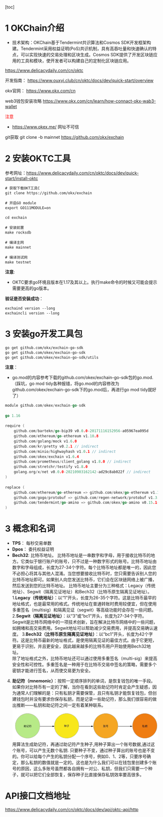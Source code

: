 [toc]

# 1 OKChain介绍

- 技术架构：OKChain基于Tendermint共识算法和Cosmos SDK开发框架构建。Tendermint采用权益证明(PoS)共识机制，具有高吞吐量和快速确认的特点，可以实现快速的交易处理和区块生成。Cosmos SDK提供了开发区块链应用的工具和模块，使开发者可以构建自己的定制化区块链应用。

https://www.delicacydaily.com/cn/oktc

开发指南：
https://www.ouxyi.club/cn/oktc/docs/dev/quick-start/overview

okx官网：
https://www.okx.com/cn

web3钱包安装攻略
https://www.okx.com/cn/learn/how-connact-okx-wab3-wallet

<font color=red>注意</font>
- https://www.okex.me/  网址不可信

git获取
git clone -b mainnet https://github.com/okx/exchain

# 2 安装OKTC工具
参考网址：https://www.delicacydaily.com/cn/oktc/docs/dev/quick-start/install-oktc
```shell
# 获取下载OKT工具C
git clone https://github.com/okx/exchain

# 开启GO module
export GO111MODULE=on

cd exchain 

# 安装前置
make rocksdb

# 编译主网
make mainnet

# 编译测试网
make testnet
```

**注意**:
- OKTC要求go环境且版本在1.17及其以上。执行make命令的时候又可能会提示需要更高的go版本。

**验证是否安装成功**：
```shell
exchaind version --long
exchaincli version --long
```

# 3 安装go开发工具包
```shell
go get github.com/okx/exchain-go-sdk
go get github.com/okex/exchain-go-sdk
go get github.com/okex/exchain-go-sdk/utils
```
**注意**：
- go.mod的内容参考下载的github.com/okex/exchain-go-sdk包的go.mod.
（踩坑，go mod tidy各种报错，将go.mod的内容修改为github.com/okex/exchain-go-sdk下的go.mod后，再进行go mod tidy就好了）
```go
module github.com/okex/exchain-go-sdk

go 1.16

require (
    github.com/bartekn/go-bip39 v0.0.0-20171116152956-a05967ea095d
    github.com/ethereum/go-ethereum v1.10.8
    github.com/golang/mock v1.6.0
    github.com/kr/pretty v0.2.1 // indirect
    github.com/minio/highwayhash v1.0.1 // indirect
    github.com/okex/exchain v1.6.4
    github.com/prometheus/client_golang v1.8.0 // indirect
    github.com/stretchr/testify v1.8.0
    golang.org/x/net v0.0.0-20210903162142-ad29c8ab022f // indirect
)

replace (
    github.com/ethereum/go-ethereum => github.com/okex/go-ethereum v1.10.8-oec3
    github.com/gogo/protobuf => github.com/regen-network/protobuf v1.3.3-alpha.regen.1
    github.com/tendermint/go-amino => github.com/okex/go-amino v0.15.1-okc4
)
```

# 3 概念和名词

- **TPS**： 每秒交易单数
- **Dpos**： 委托权益证明
- **Bech32**: 比特币地址。
比特币地址是一串数字和字母，用于接收比特币的地方。它类似于银行账户的账号，只不过是一种数字形式的账号。比特币地址由数字和字母组成，长度为27-34个字符。每个比特币地址都是唯一的，因此您不必担心将其与其他人混淆。当您想要接收比特币时，您只需要告诉别人您的比特币地址即可。如果别人向您发送比特币，它们会在区块链网络上被广播，然后发送到您的比特币地址。
比特币地址主要分为三种格式：Legacy（传统地址）、Segwit（隔离见证地址）和Bech32（比特币原生隔离见证地址）。
1.**Legacy（传统地址）**：以“1”开头，长度为26-35个字符。这是比特币最早的地址格式，也是最常用的格式。传统地址在普通转账时费用较便宜，但在使用多重签名（multisig）和隔离见证（segwit）等高级功能时会存在一些问题。
2.**Segwit（隔离见证地址）**：以“3”或“bc1”开头，长度为27-34个字符。Segwit是比特币网络中的一项技术创新，旨在解决比特币网络中的一些问题，如拥堵和高交易费用。Segwit地址可以帮助减少交易费用，并提高交易确认速度。
3.**Bech32（比特币原生隔离见证地址）**：以“bc1”开头，长度为42个字符。这是比特币最新的地址格式，是使用隔离见证的最佳方式。由于它更短，更易于识别，并且更安全，因此越来越多的比特币用户开始使用Bech32地址。</br>
除了地址格式之外，比特币地址还可以通过使用多重签名（multi-sig）来提高安全性和可控性。多重签名是一种用于在比特币交易中签名的策略，需要多个密钥才能进行签名，从而使交易更为安全。

4. **助记符（mnemonic）**：按照一定顺序排列的单词，是恢复钱包的唯一手段。如果你对比特币有一定的了解，当你在看到这些助记符时肯定会产生疑惑，因为通常人们理解的是：只有私钥才需要保管，且只有私钥才能恢复钱包，但创建钱包时并没有要求你保存私钥，而是记录一些助记符，那么我们很容易的做出推断——私钥和助记符之间一定有着某种联系。
![](img/account_1.png)
用算法生成助记符，再通过助记符产生种子,用种子算出一个账号数据,通过这个账号，可以产生无数个私钥.
只要种子不变，通过种子算出的账号也是不变的。你可以给每个产生的私钥分配一个序号，例如0、1、2等，只要序号确定，那么私钥的数值就是一定的。这也是为什么我们可以在钱包里创建多个账号的原因，这么多账号虽然都各自拥有一对公、私钥，但我们只需要一个种子，就可以把它们全部恢复，保存种子比直接保存私钥效率要高很多。



# API接口文档地址
https://www.delicacydaily.com/cn/oktc/docs/dev/api/oktc-api/http